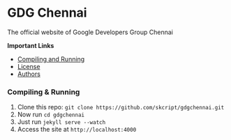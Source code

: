 # GDG Chennai

The official website of Google Developers Group Chennai

**Important Links**
* [Compiling and Running](#compiling--running)
* [License](#license)
* [Authors](#authors)

### Compiling & Running
1. Clone this repo: `git clone https://github.com/skcript/gdgchennai.git`
2. Now run `cd gdgchennai`
3. Just run `jekyll serve --watch`
4. Access the site at `http://localhost:4000`
